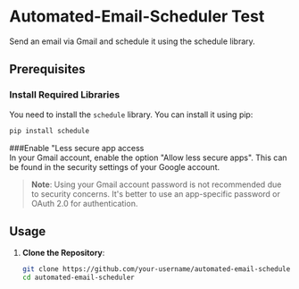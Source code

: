 # Automated-Email-Scheduler Test
Send an email via Gmail and schedule it using the schedule library.

## Prerequisites  
  
### Install Required Libraries  
You need to install the `schedule` library. You can install it using pip:  
  
```bash  
pip install schedule  
```  
  
###Enable "Less secure app access  
In your Gmail account, enable the option "Allow less secure apps". This can be found in the security settings of your Google account.  
  
> **Note**: Using your Gmail account password is not recommended due to security concerns. It's better to use an app-specific password or OAuth 2.0 for authentication.  
  
## Usage  
  
1. **Clone the Repository**:  
  
   ```bash  
   git clone https://github.com/your-username/automated-email-scheduler.git  
   cd automated-email-scheduler  
